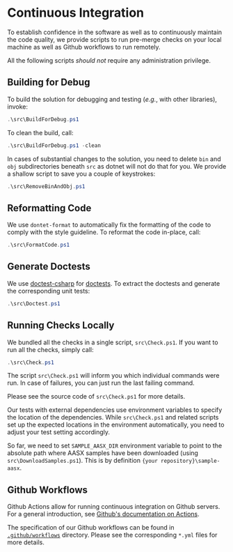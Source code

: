 # Continuous Integration

To establish confidence in the software as well as to continuously maintain the code quality, we provide scripts to run pre-merge checks on your local machine as well as Github workflows to run remotely.

All the following scripts *should not* require any administration privilege.

## Building for Debug

To build the solution for debugging and testing (*e.g.*, with other libraries), invoke:

```powershell
.\src\BuildForDebug.ps1
```

To clean the build, call:
```powershell
.\src\BuildForDebug.ps1 -clean
```

In cases of substantial changes to the solution, you need to delete `bin` and `obj` subdirectories beneath `src` as dotnet  will not do that for you. 
We provide a shallow script to save you a couple of keystrokes:

```powershell
.\src\RemoveBinAndObj.ps1
```

## Reformatting Code

We use `dontet-format` to automatically fix the formatting of the code to comply with the style guideline.
To reformat the code in-place, call:

```powershell
.\src\FormatCode.ps1
```

## Generate Doctests

We use [doctest-csharp] for [doctests].
To extract the doctests and generate the corresponding unit tests:

```powershell
.\src\Doctest.ps1
```

[doctest-csharp]: https://github.com/mristin/doctest-csharp
[doctests]: https://en.wikipedia.org/wiki/Doctest 

## Running Checks Locally

We bundled all the checks in a single script, `src\Check.ps1`. 
If you want to run all the checks, simply call:

```powershell
.\src\Check.ps1
```

The script `src\Check.ps1` will inform you which individual commands were run.
In case of failures, you can just run the last failing command.

Please see the source code of `src\Check.ps1` for more details.

Our tests with external dependencies use environment variables to specify the location of the dependencies.
While `src\Check.ps1` and related scripts set up the expected locations in the environment automatically, you need to adjust your test setting accordingly.

So far, we need to set `SAMPLE_AASX_DIR` environment variable to point to the absolute path where AASX samples have been downloaded (using `src\DownloadSamples.ps1`).
This is by definition `{your repository}\sample-aasx`.

## Github Workflows

Github Actions allow for running continuous integration on Github servers.
For a general introduction, see [Github's documentation on Actions].

[Github's documentation on Actions]: https://docs.github.com/en/actions 

The specification of our Github workflows can be found in [`.github/workflows`] directory.
Please see the corresponding `*.yml` files for more details.

[`.github/workflows`]: https://github.com/aas-core-works/aas-package3-csharp9-dotnet5/tree/main/.github/workflows
